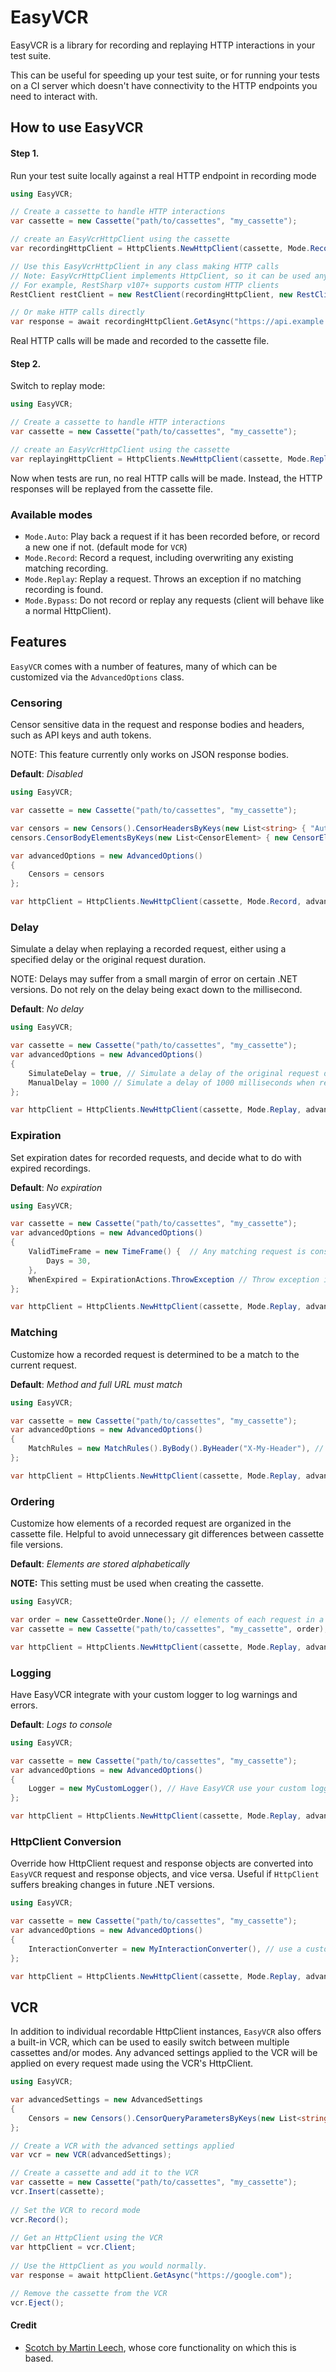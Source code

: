 # EasyVCR

EasyVCR is a library for recording and replaying HTTP interactions in your test suite.

This can be useful for speeding up your test suite, or for running your tests on a CI server which doesn't have
connectivity to the HTTP endpoints you need to interact with.

## How to use EasyVCR

#### Step 1.

Run your test suite locally against a real HTTP endpoint in recording mode

```csharp
using EasyVCR;

// Create a cassette to handle HTTP interactions
var cassette = new Cassette("path/to/cassettes", "my_cassette");

// create an EasyVcrHttpClient using the cassette
var recordingHttpClient = HttpClients.NewHttpClient(cassette, Mode.Record);

// Use this EasyVcrHttpClient in any class making HTTP calls
// Note: EasyVcrHttpClient implements HttpClient, so it can be used anywhere a HttpClient is expected
// For example, RestSharp v107+ supports custom HTTP clients
RestClient restClient = new RestClient(recordingHttpClient, new RestClientOptions()));

// Or make HTTP calls directly
var response = await recordingHttpClient.GetAsync("https://api.example.com/v1/users");
```

Real HTTP calls will be made and recorded to the cassette file.

#### Step 2.

Switch to replay mode:

```csharp
using EasyVCR;

// Create a cassette to handle HTTP interactions
var cassette = new Cassette("path/to/cassettes", "my_cassette");

// create an EasyVcrHttpClient using the cassette
var replayingHttpClient = HttpClients.NewHttpClient(cassette, Mode.Replay);
```

Now when tests are run, no real HTTP calls will be made. Instead, the HTTP responses will be replayed from the cassette
file.

### Available modes

- `Mode.Auto`:  Play back a request if it has been recorded before, or record a new one if not. (default mode for `VCR`)
- `Mode.Record`: Record a request, including overwriting any existing matching recording.
- `Mode.Replay`: Replay a request. Throws an exception if no matching recording is found.
- `Mode.Bypass`:  Do not record or replay any requests (client will behave like a normal HttpClient).

## Features

`EasyVCR` comes with a number of features, many of which can be customized via the `AdvancedOptions` class.

### Censoring

Censor sensitive data in the request and response bodies and headers, such as API keys and auth tokens.

NOTE: This feature currently only works on JSON response bodies.

**Default**: *Disabled*

```csharp
using EasyVCR;

var cassette = new Cassette("path/to/cassettes", "my_cassette");

var censors = new Censors().CensorHeadersByKeys(new List<string> { "Authorization" }) // Hide the Authorization header
censors.CensorBodyElementsByKeys(new List<CensorElement> { new CensorElement("table", true) }); // Hide the table element (case sensitive) in the request and response body

var advancedOptions = new AdvancedOptions()
{
    Censors = censors
};

var httpClient = HttpClients.NewHttpClient(cassette, Mode.Record, advancedSettings);
```

### Delay

Simulate a delay when replaying a recorded request, either using a specified delay or the original request duration.

NOTE: Delays may suffer from a small margin of error on certain .NET versions. Do not rely on the delay being exact down
to the millisecond.

**Default**: *No delay*

```csharp
using EasyVCR;

var cassette = new Cassette("path/to/cassettes", "my_cassette");
var advancedOptions = new AdvancedOptions()
{
    SimulateDelay = true, // Simulate a delay of the original request duration when replaying (overrides ManualDelay)
    ManualDelay = 1000 // Simulate a delay of 1000 milliseconds when replaying
};

var httpClient = HttpClients.NewHttpClient(cassette, Mode.Replay, advancedSettings);
```

### Expiration

Set expiration dates for recorded requests, and decide what to do with expired recordings.

**Default**: *No expiration*

```csharp
using EasyVCR;

var cassette = new Cassette("path/to/cassettes", "my_cassette");
var advancedOptions = new AdvancedOptions()
{
    ValidTimeFrame = new TimeFrame() {  // Any matching request is considered expired if it was recorded more than 30 days ago
        Days = 30,
    },
    WhenExpired = ExpirationActions.ThrowException // Throw exception if the recording is expired
};

var httpClient = HttpClients.NewHttpClient(cassette, Mode.Replay, advancedSettings);
```

### Matching

Customize how a recorded request is determined to be a match to the current request.

**Default**: *Method and full URL must match*

```csharp
using EasyVCR;

var cassette = new Cassette("path/to/cassettes", "my_cassette");
var advancedOptions = new AdvancedOptions()
{
    MatchRules = new MatchRules().ByBody().ByHeader("X-My-Header"), // Match recorded requests by body and a specific header
};

var httpClient = HttpClients.NewHttpClient(cassette, Mode.Replay, advancedSettings);
```

### Ordering

Customize how elements of a recorded request are organized in the cassette file.
Helpful to avoid unnecessary git differences between cassette file versions.

**Default**: *Elements are stored alphabetically*

**NOTE:** This setting must be used when creating the cassette.

```csharp
using EasyVCR;

var order = new CassetteOrder.None(); // elements of each request in a cassette won't be ordered in any particular way
var cassette = new Cassette("path/to/cassettes", "my_cassette", order);

var httpClient = HttpClients.NewHttpClient(cassette, Mode.Replay, advancedSettings);
```

### Logging

Have EasyVCR integrate with your custom logger to log warnings and errors.

**Default**: *Logs to console*

```csharp
using EasyVCR;

var cassette = new Cassette("path/to/cassettes", "my_cassette");
var advancedOptions = new AdvancedOptions()
{
    Logger = new MyCustomLogger(), // Have EasyVCR use your custom logger when making log entries
};

var httpClient = HttpClients.NewHttpClient(cassette, Mode.Replay, advancedSettings);
```

### HttpClient Conversion

Override how HttpClient request and response objects are converted into `EasyVCR` request and response objects, and vice
versa.
Useful if `HttpClient` suffers breaking changes in future .NET versions.

```csharp
using EasyVCR;

var cassette = new Cassette("path/to/cassettes", "my_cassette");
var advancedOptions = new AdvancedOptions()
{
    InteractionConverter = new MyInteractionConverter(), // use a custom interaction converter by implementing IInteractionConverter
};

var httpClient = HttpClients.NewHttpClient(cassette, Mode.Replay, advancedSettings);
```

## VCR

In addition to individual recordable HttpClient instances, `EasyVCR` also offers a built-in VCR, which can be used to
easily switch between multiple cassettes and/or modes. Any advanced settings applied to the VCR will be applied on every
request made using the VCR's HttpClient.

```csharp
using EasyVCR;

var advancedSettings = new AdvancedSettings
{
    Censors = new Censors().CensorQueryParametersByKeys(new List<string> { "api_key" }) // hide the api_key query parameter
};

// Create a VCR with the advanced settings applied
var vcr = new VCR(advancedSettings);

// Create a cassette and add it to the VCR
var cassette = new Cassette("path/to/cassettes", "my_cassette");
vcr.Insert(cassette);
       
// Set the VCR to record mode     
vcr.Record();
            
// Get an HttpClient using the VCR
var httpClient = vcr.Client;
            
// Use the HttpClient as you would normally.
var response = await httpClient.GetAsync("https://google.com");

// Remove the cassette from the VCR            
vcr.Eject();
```

#### Credit

- [Scotch by Martin Leech](https://github.com/mleech/scotch), whose core functionality on which this is based.

